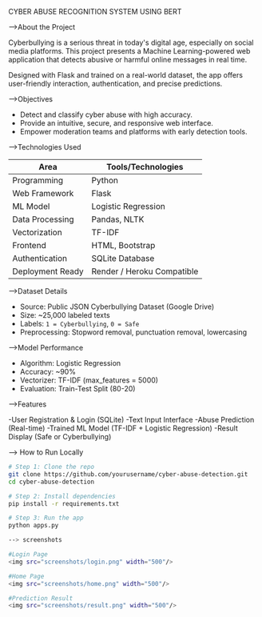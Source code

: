 CYBER ABUSE RECOGNITION SYSTEM USING BERT

-->About the Project

Cyberbullying is a serious threat in today's digital age, especially on social media platforms. 
This project presents a Machine Learning-powered web application that detects abusive or harmful online messages in real time.

Designed with Flask and trained on a real-world dataset, the app offers user-friendly interaction, authentication, and precise predictions.


-->Objectives

- Detect and classify cyber abuse with high accuracy.
- Provide an intuitive, secure, and responsive web interface.
- Empower moderation teams and platforms with early detection tools.


-->Technologies Used

| Area             | Tools/Technologies                     |
|------------------|----------------------------------------|
| Programming      | Python                                 |
| Web Framework    | Flask                                  |
| ML Model         | Logistic Regression                    |
| Data Processing  | Pandas, NLTK                           |
| Vectorization    | TF-IDF                                 |
| Frontend         | HTML, Bootstrap                        |
| Authentication   | SQLite Database                        |
| Deployment Ready | Render / Heroku Compatible             |


-->Dataset Details

- Source: Public JSON Cyberbullying Dataset (Google Drive)
- Size: ~25,000 labeled texts
- Labels: `1 = Cyberbullying`, `0 = Safe`
- Preprocessing: Stopword removal, punctuation removal, lowercasing


-->Model Performance

- Algorithm: Logistic Regression
- Accuracy: ~90%
- Vectorizer: TF-IDF (max_features = 5000)
- Evaluation: Train-Test Split (80-20)


-->Features

-User Registration & Login (SQLite)
-Text Input Interface
-Abuse Prediction (Real-time)
-Trained ML Model (TF-IDF + Logistic Regression)
-Result Display (Safe or Cyberbullying)

--> How to Run Locally

```bash
# Step 1: Clone the repo
git clone https://github.com/yourusername/cyber-abuse-detection.git
cd cyber-abuse-detection

# Step 2: Install dependencies
pip install -r requirements.txt

# Step 3: Run the app
python apps.py

--> screenshots

#Login Page  
<img src="screenshots/login.png" width="500"/>

#Home Page  
<img src="screenshots/home.png" width="500"/>

#Prediction Result  
<img src="screenshots/result.png" width="500"/>
